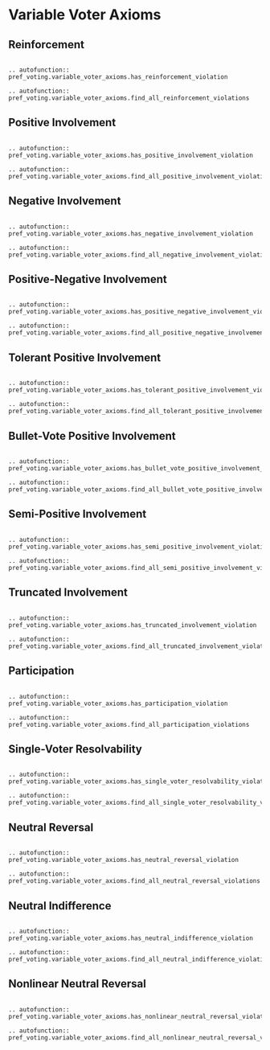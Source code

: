 Variable Voter Axioms
==========


## Reinforcement

```{eval-rst}

.. autofunction:: pref_voting.variable_voter_axioms.has_reinforcement_violation

.. autofunction:: pref_voting.variable_voter_axioms.find_all_reinforcement_violations

```

## Positive Involvement

```{eval-rst}

.. autofunction:: pref_voting.variable_voter_axioms.has_positive_involvement_violation

.. autofunction:: pref_voting.variable_voter_axioms.find_all_positive_involvement_violations

```

## Negative Involvement

```{eval-rst}

.. autofunction:: pref_voting.variable_voter_axioms.has_negative_involvement_violation

.. autofunction:: pref_voting.variable_voter_axioms.find_all_negative_involvement_violations

```

## Positive-Negative Involvement

```{eval-rst}

.. autofunction:: pref_voting.variable_voter_axioms.has_positive_negative_involvement_violation

.. autofunction:: pref_voting.variable_voter_axioms.find_all_positive_negative_involvement_violations

``` 
## Tolerant Positive Involvement

```{eval-rst}

.. autofunction:: pref_voting.variable_voter_axioms.has_tolerant_positive_involvement_violation

.. autofunction:: pref_voting.variable_voter_axioms.find_all_tolerant_positive_involvement_violations

```

## Bullet-Vote Positive Involvement

```{eval-rst}

.. autofunction:: pref_voting.variable_voter_axioms.has_bullet_vote_positive_involvement_violation

.. autofunction:: pref_voting.variable_voter_axioms.find_all_bullet_vote_positive_involvement_violations

```
## Semi-Positive Involvement

```{eval-rst}

.. autofunction:: pref_voting.variable_voter_axioms.has_semi_positive_involvement_violation

.. autofunction:: pref_voting.variable_voter_axioms.find_all_semi_positive_involvement_violations

```
## Truncated Involvement

```{eval-rst}

.. autofunction:: pref_voting.variable_voter_axioms.has_truncated_involvement_violation

.. autofunction:: pref_voting.variable_voter_axioms.find_all_truncated_involvement_violations

```

## Participation

```{eval-rst}

.. autofunction:: pref_voting.variable_voter_axioms.has_participation_violation

.. autofunction:: pref_voting.variable_voter_axioms.find_all_participation_violations

```

## Single-Voter Resolvability

```{eval-rst}

.. autofunction:: pref_voting.variable_voter_axioms.has_single_voter_resolvability_violation

.. autofunction:: pref_voting.variable_voter_axioms.find_all_single_voter_resolvability_violations

```

## Neutral Reversal

```{eval-rst}

.. autofunction:: pref_voting.variable_voter_axioms.has_neutral_reversal_violation

.. autofunction:: pref_voting.variable_voter_axioms.find_all_neutral_reversal_violations

```
## Neutral Indifference

```{eval-rst}

.. autofunction:: pref_voting.variable_voter_axioms.has_neutral_indifference_violation

.. autofunction:: pref_voting.variable_voter_axioms.find_all_neutral_indifference_violations
```
## Nonlinear Neutral Reversal

```{eval-rst}

.. autofunction:: pref_voting.variable_voter_axioms.has_nonlinear_neutral_reversal_violation

.. autofunction:: pref_voting.variable_voter_axioms.find_all_nonlinear_neutral_reversal_violations
``` 